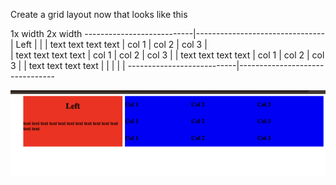Create a grid layout now that looks like this

1x width 2x width
---------------------------|--------------------------------
| Left | |
| text text text text | col 1 | col 2 | col 3 |  
| text text text text | col 1 | col 2 | col 3 |
| text text text text | col 1 | col 2 | col 3 |
| text text text text | |
| | |
---------------------------|--------------------------------

![Alt text](photo.png)

